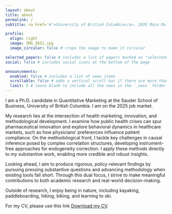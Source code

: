 ```yaml
---
layout: about
title: about
permalink: /
subtitle: <a href='#'>University of British Columbia</a>. 2035 Main Mall, Vancouver, BC, Canada, V6T 2E5.

profile:
  align: right
  image: IMG_5651.jpg
  image_circular: false # crops the image to make it circular

selected_papers: false # includes a list of papers marked as "selected={true}"
social: false # includes social icons at the bottom of the page

announcements:
  enabled: false # includes a list of news items
  scrollable: false # adds a vertical scroll bar if there are more than 3 news items
  limit: 5 # leave blank to include all the news in the `_news` folder
---
```


I am a Ph.D. candidate in Quantitative Marketing at the Sauder School of Business, University of British Columbia. I am on the 2025 job market. 

My research lies at the intersection of health marketing, innovation, and methodological development. I examine how public health crises can spur pharmaceutical innovation and explore behavioral dynamics in healthcare markets, such as how physicians’ preferences influence patient compliance. On the methodological front, I tackle key challenges in causal inference posed by complex correlation structures, developing instrument-free approaches for endogeneity correction. I apply these methods directly to my substantive work, enabling more credible and robust insights.

Looking ahead, I aim to produce rigorous, policy-relevant findings by pursuing pressing substantive questions and advancing methodology when existing tools fall short. Through this dual focus, I strive to make meaningful contributions to both academic research and real-world decision-making.

Outside of research, I enjoy being in nature, including kayaking, paddleboarding, hiking, biking, and learning to ski.

For my CV, please use this link [Download my CV](assets/pdf/cv.pdf). 
